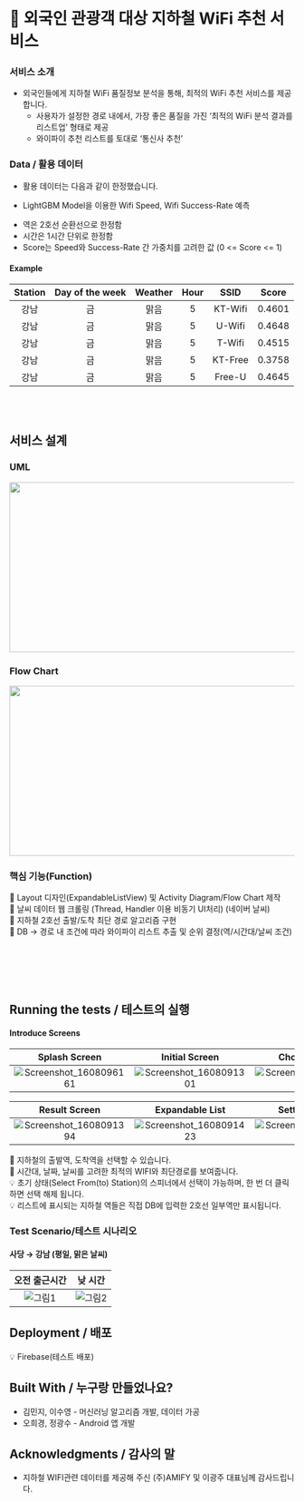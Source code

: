 # :station: 외국인 관광객 대상 지하철 WiFi 추천 서비스

### **서비스 소개**

* 외국인들에게 지하철 WiFi 품질정보 분석을 통해, 최적의 WiFi 추천 서비스를 제공합니다.
  - 사용자가 설정한 경로 내에서, 가장 좋은 품질을 가진 ‘최적의 WiFi 분석 결과를 리스트업’ 형태로 제공
  - 와이파이 추천 리스트를 토대로 ‘통신사 추천’


### Data / 활용 데이터

* 활용 데이터는 다음과 같이 한정했습니다.
 - LightGBM Model을 이용한 Wifi Speed, Wifi Success-Rate 예측
  + 역은 2호선 순환선으로 한정함
  + 시간은 1시간 단위로 한정함
  + Score는 Speed와 Success-Rate 간 가중치를 고려한 값 (0 <= Score <= 1)
  
#### Example

|Station|Day of the week|Weather|Hour|SSID|Score|
|:---:|:---:|:---:|:---:|:-------:|:-------:|
|강남|금|맑음|5|KT-Wifi|0.4601|
|강남|금|맑음|5|U-Wifi|0.4648|
|강남|금|맑음|5|T-Wifi|0.4515|
|강남|금|맑음|5|KT-Free|0.3758|
|강남|금|맑음|5|Free-U|0.4645|

<br><br>

## 서비스 설계
### UML
<p align="center">
  <img src = "https://user-images.githubusercontent.com/37091363/131243173-b4215989-0010-40f5-8e43-ed0048a97572.png" width = "700" height="300"/>
</p>

### Flow Chart
<p align="center">
  <img src = "https://user-images.githubusercontent.com/37091363/131243067-b295e2b2-dc36-43f9-a445-d951b3c92c27.png" width = "700" height="300"/>
</p>


### 핵심 기능(Function)
📌 Layout 디자인(ExpandableListView) 및 Activity Diagram/Flow Chart 제작<br>
📌 날씨 데이터 웹 크롤링 (Thread, Handler 이용 비동기 UI처리) (네이버 날씨)<br>
📌 지하철 2호선 출발/도착 최단 경로 알고리즘 구현 <br>
📌 DB → 경로 내 조건에 따라 와이파이 리스트 추출 및 순위 결정(역/시간대/날씨 조건)<br>

<br><br><br><br>


## Running the tests / 테스트의 실행
#### Introduce Screens

|Splash Screen|Initial Screen|Choice Screen|
|:-:|:-:|:-:|
|![Screenshot_1608096161](https://user-images.githubusercontent.com/37091363/131243785-d10ac4f5-f783-49a2-b443-6c2f538477f6.png)|![Screenshot_1608091301](https://user-images.githubusercontent.com/37091363/131243800-a563ae78-2f8f-4ee7-b2d2-9c28dcca6b22.png)|![Screenshot_1608091326](https://user-images.githubusercontent.com/37091363/131244829-c72151d3-0a16-4e8b-84f0-c55a8e7d7cbb.png)|

|Result Screen|Expandable List|Setting Screen|
|:-:|:-:|:-:|
|![Screenshot_1608091394](https://user-images.githubusercontent.com/37091363/131244835-18673711-4f62-4cc1-9468-7e3866dad7b2.png)|![Screenshot_1608091423](https://user-images.githubusercontent.com/37091363/131244838-0c6704a5-5fae-4b8e-9766-714f0f33cad2.png)|![Screenshot_1608091428](https://user-images.githubusercontent.com/37091363/131244843-5f1e80fe-120c-4f91-b5d4-da10abb8d2a7.png)|

📌 지하철의 출발역, 도착역을 선택할 수 있습니다.  
📌 시간대, 날짜, 날씨를 고려한 최적의 WIFI와 최단경로를 보여줍니다.   
💡 초기 상태(Select From(to) Station)의 스피너에서 선택이 가능하며, 한 번 더 클릭하면 선택 해제 됩니다.  
💡 리스트에 표시되는 지하철 역들은 직접 DB에 입력한 2호선 일부역만 표시됩니다.

### Test Scenario/테스트 시나리오

#### 사당 → 강남 (평일, 맑은 날씨)
|오전 출근시간|낮 시간|
|:-:|:-:|
|![그림1](https://user-images.githubusercontent.com/37091363/131245708-9dd902a2-e75c-408f-9182-87284abec2b2.png)|![그림2](https://user-images.githubusercontent.com/37091363/131245730-fb217598-d5cc-4b2d-9e1d-bc6769eff136.png)|


## Deployment / 배포

💡 Firebase(테스트 배포)

## Built With / 누구랑 만들었나요?

* 김민지, 이수영 - 머신러닝 알고리즘 개발, 데이터 가공
* 오희경, 정광수 - Android 앱 개발

## Acknowledgments / 감사의 말
* 지하철 WIFI관련 데이터를 제공해 주신 (주)AMIFY 및 이광주 대표님께 감사드립니다.
